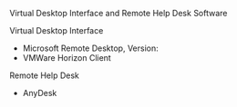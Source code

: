 Virtual Desktop Interface and Remote Help Desk Software


Virtual Desktop Interface

- Microsoft Remote Desktop, Version:
- VMWare Horizon Client

Remote Help Desk 

- AnyDesk
